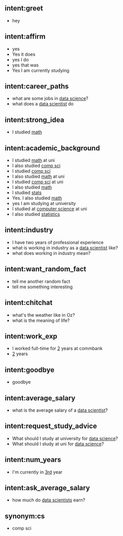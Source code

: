 ## intent:greet
- hey

## intent:affirm
- yes
- Yes it does
- yes I do
- yes that was
- Yes I am currently studying

## intent:career_paths
- what are some jobs in [data science](discipline)?
- what does a [data scientist](discipline) do

## intent:strong_idea
- I studied [math](discipline)

## intent:academic_background
- I studied [math](discipline) at uni
- I also studied [comp sci](discipline)
- I studied [comp sci](discipline:cs)
- I also studied [math](discipline) at uni
- I studied [comp sci](discipline:cs) at uni
- I also studied [math](discipline)
- I studied [stats](discipline)
- Yes. I also studied [math](discipline)
- yes I am studying at university
- I studied at [computer science](discipline:cs) at uni
- I also studied [statistics](discipline:stats)

## intent:industry
- I have two years of professional experience
- what is working in industry as a [data scientist](discipline) like?
- what does working in industry mean?

## intent:want_random_fact
- tell me another random fact
- tell me something interesting

## intent:chitchat
- what's the weather like in Oz?
- what is the meaning of life?

## intent:work_exp
- I worked full-time for [2](num_work_years) years at commbank
- [2](num_work_years) years

## intent:goodbye
- goodbye

## intent:average_salary
- what is the average salary of a [data scientist](discipline)?

## intent:request_study_advice
- What should I study at university for [data science](discipline)?
- What should I study at uni for [data science](discipline)?

## intent:num_years
- I'm currently in [3rd](num_years:3) year

## intent:ask_average_salary
- how much do [data scientists](discipline) earn?

## synonym:cs
- comp sci
